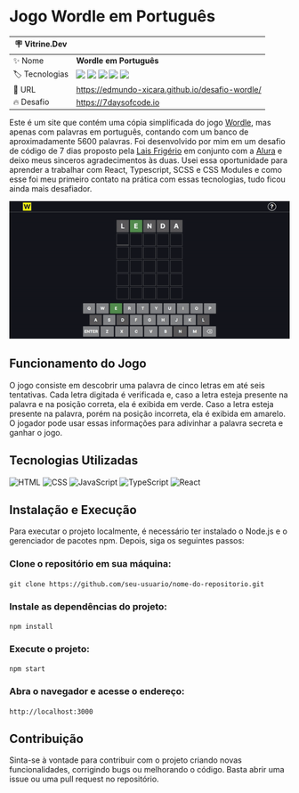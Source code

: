 <link rel="stylesheet" href="https://cdn.jsdelivr.net/gh/devicons/devicon@v2.15.1/devicon.min.css">
          

# Jogo Wordle em Português

| :placard: Vitrine.Dev |     |
| -------------  | --- |
| :sparkles: Nome        | **Wordle em Português**
| :label: Tecnologias | <img src="https://cdn.jsdelivr.net/gh/devicons/devicon/icons/html5/html5-original.svg" width=30 /> <img src="https://cdn.jsdelivr.net/gh/devicons/devicon/icons/css3/css3-original.svg" width=30 /> <img src="https://cdn.jsdelivr.net/gh/devicons/devicon/icons/javascript/javascript-original.svg" width=30 /> <img src="https://cdn.jsdelivr.net/gh/devicons/devicon/icons/typescript/typescript-original.svg" width=30 /> <img src="https://cdn.jsdelivr.net/gh/devicons/devicon/icons/react/react-original.svg" width=30 />
| :rocket: URL         | https://edmundo-xicara.github.io/desafio-wordle/
| :fire: Desafio     | https://7daysofcode.io

Este é um site que contém uma cópia simplificada do jogo [Wordle](https://www.nytimes.com/games/wordle/index.html/), mas apenas com palavras em português, contando com um banco de aproximadamente 5600 palavras. Foi desenvolvido por mim em um desafio de código de 7 dias proposto pela [Lais Frigério](https://github.com/laisfrigerio) em conjunto com a [Alura](https://www.alura.com.br) e deixo meus sinceros agradecimentos às duas. Usei essa oportunidade para aprender a trabalhar com React, Typescript, SCSS e CSS Modules e como esse foi meu primeiro contato na prática com essas tecnologias, tudo ficou ainda mais desafiador.

<div align="center">
 <img src="https://github.com/edmundo-xicara/desafio-wordle/blob/main/src/assets/img/preview-jogo.gif#vitrinedev" />
</div>

## Funcionamento do Jogo
O jogo consiste em descobrir uma palavra de cinco letras em até seis tentativas. Cada letra digitada é verificada e, caso a letra esteja presente na palavra e na posição correta, ela é exibida em verde. Caso a letra esteja presente na palavra, porém na posição incorreta, ela é exibida em amarelo. O jogador pode usar essas informações para adivinhar a palavra secreta e ganhar o jogo.

## Tecnologias Utilizadas
<div>
  <img src="https://img.shields.io/badge/html5-%23E34F26.svg?style=for-the-badge&logo=html5&logoColor=white" alt="HTML">
  <img src="https://img.shields.io/badge/css3-%231572B6.svg?style=for-the-badge&logo=css3&logoColor=white" alt="CSS">
  <img src="https://img.shields.io/badge/javascript-%23323330.svg?style=for-the-badge&logo=javascript&logoColor=%23F7DF1E" alt="JavaScript">
  <img src="https://img.shields.io/badge/typescript-%23007ACC.svg?style=for-the-badge&logo=typescript&logoColor=white" alt="TypeScript">
  <img src="https://img.shields.io/badge/react-%2320232a.svg?style=for-the-badge&logo=react&logoColor=%2361DAFB" alt="React">
</div>

## Instalação e Execução
Para executar o projeto localmente, é necessário ter instalado o Node.js e o gerenciador de pacotes npm. Depois, siga os seguintes passos:

### Clone o repositório em sua máquina:
`git clone https://github.com/seu-usuario/nome-do-repositorio.git`

### Instale as dependências do projeto:
`npm install`

### Execute o projeto:
`npm start`

### Abra o navegador e acesse o endereço:
`http://localhost:3000`

## Contribuição
Sinta-se à vontade para contribuir com o projeto criando novas funcionalidades, corrigindo bugs ou melhorando o código. Basta abrir uma issue ou uma pull request no repositório.
